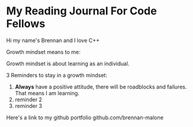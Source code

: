 # My Reading Journal For Code Fellows

Hi my name's Brennan and I love C++

Growth mindset means to me:

Growth mindset is about learning as an individual.

3 Reminders to stay in a growth mindset:

1. __Always__ have a positive attitude, there will be roadblocks and failures. That means I am learning.
2. reminder 2
3. reminder 3

Here's a link to my github portfolio github.com/brennan-malone
